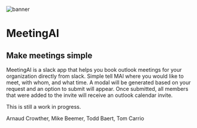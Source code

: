 ![banner](https://repository-images.githubusercontent.com/216021740/5e8b7980-f199-11e9-9603-5366f3e76ce7)

# MeetingAI
## Make meetings simple

MeetingAI is a slack app that helps you book outlook meetings for your organization directly from slack. Simple tell MAI where you would like to meet, with whom, and what time. A modal will be generated based on your request and an option to submit will appear. Once submitted, all members that were added to the invite will receive an outlook calendar invite.

This is still a work in progress.

Arnaud Crowther, Mike Beemer, Todd Baert, Tom Carrio
